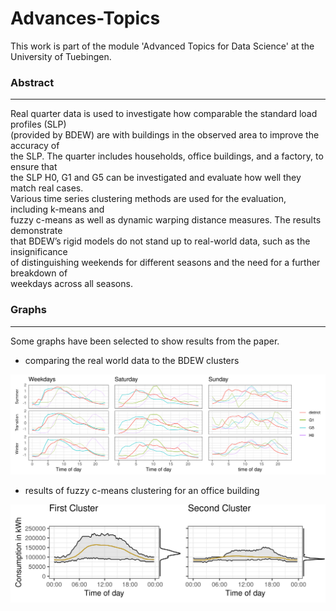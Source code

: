 # Advances-Topics

This work is part of the module 'Advanced Topics for Data Science' at the University of Tuebingen.

### Abstract
--------


   Real quarter data is used to investigate how comparable the standard load profiles (SLP)  
   (provided by BDEW) are with buildings in the observed area to improve the accuracy of  
   the SLP. The quarter includes households, office buildings, and a factory, to ensure that  
   the SLP H0, G1 and G5 can be investigated and evaluate how well they match real cases.  
   Various time series clustering methods are used for the evaluation, including k-means and  
   fuzzy c-means as well as dynamic warping distance measures. The results demonstrate  
   that BDEW’s rigid models do not stand up to real-world data, such as the insignificance  
   of distinguishing weekends for different seasons and the need for a further breakdown of  
   weekdays across all seasons.

### Graphs
--------

Some graphs have been selected to show results from the paper.

* comparing the real world data to the BDEW clusters

![alt text](https://github.com/janbesler/Advances-Topics/blob/090508bf58f4d1126406516e78e633bc92093e00/graphs/BDEW_KIT_comparison.png "comparison of BDEW and acquired data")

* results of fuzzy c-means clustering for an office building

![alt text](https://github.com/janbesler/Advances-Topics/blob/090508bf58f4d1126406516e78e633bc92093e00/graphs/TeFak_cluster_profiles.png "clustered profiles for an Office building")
